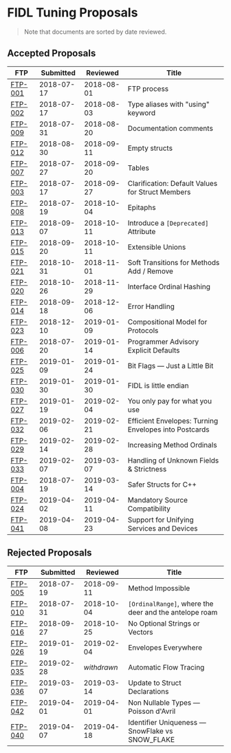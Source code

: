 # FIDL Tuning Proposals

> Note that documents are sorted by date reviewed.

## Accepted Proposals

FTP                   | Submitted  | Reviewed   | Title
----------------------|------------|------------|----------------------------------
[FTP-001](ftp-001.md) | 2018-07-17 | 2018-08-01 | FTP process
[FTP-002](ftp-002.md) | 2018-07-17 | 2018-08-03 | Type aliases with "using" keyword
[FTP-009](ftp-009.md) | 2018-07-31 | 2018-08-20 | Documentation comments
[FTP-012](ftp-012.md) | 2018-08-30 | 2018-09-11 | Empty structs
[FTP-007](ftp-007.md) | 2018-07-27 | 2018-09-20 | Tables
[FTP-003](ftp-003.md) | 2018-07-17 | 2018-09-27 | Clarification: Default Values for Struct Members
[FTP-008](ftp-008.md) | 2018-07-19 | 2018-10-04 | Epitaphs
[FTP-013](ftp-013.md) | 2018-09-07 | 2018-10-11 | Introduce a `[Deprecated]` Attribute
[FTP-015](ftp-015.md) | 2018-09-20 | 2018-10-11 | Extensible Unions
[FTP-021](ftp-021.md) | 2018-10-31 | 2018-11-01 | Soft Transitions for Methods Add / Remove
[FTP-020](ftp-020.md) | 2018-10-26 | 2018-11-29 | Interface Ordinal Hashing
[FTP-014](ftp-014.md) | 2018-09-18 | 2018-12-06 | Error Handling
[FTP-023](ftp-023.md) | 2018-12-10 | 2019-01-09 | Compositional Model for Protocols
[FTP-006](ftp-006.md) | 2018-07-20 | 2019-01-14 | Programmer Advisory Explicit Defaults
[FTP-025](ftp-025.md) | 2019-01-09 | 2019-01-24 | Bit Flags &mdash; Just a Little Bit
[FTP-030](ftp-030.md) | 2019-01-30 | 2019-01-30 | FIDL is little endian
[FTP-027](ftp-027.md) | 2019-01-19 | 2019-02-04 | You only pay for what you use
[FTP-032](ftp-032.md) | 2019-02-06 | 2019-02-21 | Efficient Envelopes: Turning Envelopes into Postcards
[FTP-029](ftp-029.md) | 2019-02-14 | 2019-02-28 | Increasing Method Ordinals
[FTP-033](ftp-033.md) | 2019-02-07 | 2019-03-07 | Handling of Unknown Fields &amp; Strictness
[FTP-004](ftp-004.md) | 2018-07-19 | 2019-03-14 | Safer Structs for C++
[FTP-024](ftp-024.md) | 2019-04-02 | 2019-04-11 | Mandatory Source Compatibility
[FTP-041](ftp-041.md) | 2019-04-08 | 2019-04-23 | Support for Unifying Services and Devices

## Rejected Proposals

FTP                   | Submitted  | Reviewed   | Title
----------------------|------------|------------|----------------------------------
[FTP-005](ftp-005.md) | 2018-07-19 | 2018-09-11 | Method Impossible
[FTP-010](ftp-010.md) | 2018-07-31 | 2018-10-04 | `[OrdinalRange]`, where the deer and the antelope roam
[FTP-016](ftp-016.md) | 2018-09-27 | 2018-10-25 | No Optional Strings or Vectors
[FTP-026](ftp-026.md) | 2019-01-19 | 2019-02-04 | Envelopes Everywhere
[FTP-035](ftp-035.md) | 2019-02-28 | *withdrawn*| Automatic Flow Tracing
[FTP-036](ftp-036.md) | 2019-03-07 | 2019-03-14 | Update to Struct Declarations
[FTP-042](ftp-042.md) | 2019-04-01 | 2019-04-01 | Non Nullable Types &mdash; Poisson d'Avril
[FTP-040](ftp-040.md) | 2019-04-07 | 2019-04-18 | Identifier Uniqueness &mdash; SnowFlake vs SNOW_FLAKE
